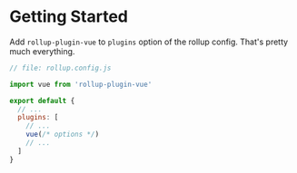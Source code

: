 # Getting Started

Add `rollup-plugin-vue` to `plugins` option of the rollup config. That's pretty much everything.

``` js {3,9}
// file: rollup.config.js

import vue from 'rollup-plugin-vue'

export default {
  // ...
  plugins: [
    // ...
    vue(/* options */)
    // ...
  ]
}
```

